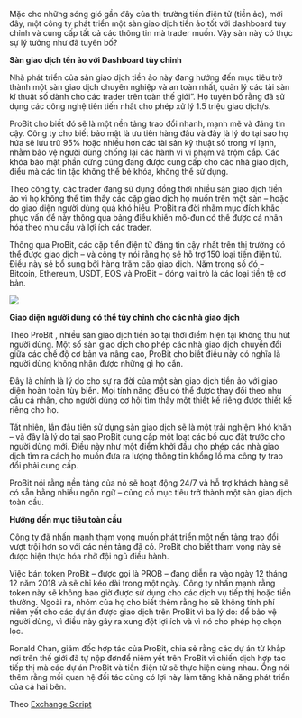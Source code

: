 Mặc cho những sóng gió gần đây của thị trường tiền điện tử (tiền ảo), mới đây, một công ty phát triển một sàn giao dịch tiền ảo tốt với dashboard tùy chỉnh và cung cấp tất cả các thông tin mà trader muốn. Vậy sàn này có thực sự lý tưởng như đã tuyên bố?

**Sàn giao dịch tền ảo với Dashboard tùy chỉnh**

Nhà phát triển của sàn giao dịch tiền ảo này đang hướng đến mục tiêu trở thành một sàn giao dịch chuyên nghiệp và an toàn nhất, quản lý các tài sàn kĩ thuật số dành cho các trader trên toàn thế giới”. Họ tuyên bố rằng đã sử dụng các công nghệ tiên tiến nhất cho phép xử lý 1.5 triệu giao dịch/s.

ProBit cho biết đó sẽ là một nền tảng trao đổi nhanh, mạnh mẽ và đáng tin cậy. Công ty cho biết bảo mật là ưu tiên hàng đầu và đây là lý do tại sao họ hứa sẽ lưu trữ 95% hoặc nhiều hơn các tài sản kỹ thuật số trong ví lạnh, nhằm bảo vệ người dùng chống lại các hành vi vi phạm và trộm cắp. Các khóa bảo mật phần cứng cũng đang được cung cấp cho các nhà giao dịch, điều mà các tin tặc không thể bẻ khóa, không thể sử dụng.

Theo công ty, các trader đang sử dụng đồng thời nhiều sàn giao dịch tiền ảo vì họ không thể tìm thấy các cặp giao dịch họ muốn trên một sàn – hoặc do giao diện người dùng quá khó hiểu. ProBit ra đời nhằm mục đích khắc phục vấn đề này thông qua bảng điều khiển mô-đun có thể được cá nhân hóa theo nhu cầu và lợi ích các trader.

Thông qua ProBit, các cặp tiền điện tử đáng tin cậy nhất trên thị trường có thể được giao dịch – và công ty nói rằng họ sẽ hỗ trợ 150 loại tiền điện tử. Điều này sé bổ sung bởi hàng trăm cặp giao dịch. Năm trong số đó – Bitcoin, Ethereum, USDT, EOS và ProBit – đóng vai trò là các loại tiền tệ cơ bản.

![](https://images.viblo.asia/19f9ba84-e9e6-4713-ba02-18df7120b962.jpg)

**Giao diện người dùng có thể tùy chỉnh cho các nhà giao dịch**

Theo ProBit , nhiều sàn giao dịch tiền ảo tại thời điểm hiện tại không thu hút người dùng. Một số sàn giao dịch cho phép các nhà giao dịch chuyển đổi giữa các chế độ cơ bản và nâng cao, ProBit cho biết điều này có nghĩa là người dùng không nhận được những gì họ cần.

Đây là chính là lý do cho sự ra đời của một sàn giao dịch tiền ảo với giao diện hoàn toàn tùy biến. Mọi tính năng đều có thể được thay đổi theo nhu cầu cá nhân, cho người dùng cơ hội tìm thấy một thiết kế riêng được thiết kế riêng cho họ.

Tất nhiên, lần đầu tiên sử dụng sàn giao dịch sẽ là một trải nghiệm khó khăn – và đây là lý do tại sao ProBit cung cấp một loạt các bố cục đặt trước cho người dùng mới. Điều này như một điểm khởi đầu cho phép các nhà giao dịch tìm ra cách họ muốn đưa ra lượng thông tin khổng lồ mà công ty trao đổi phải cung cấp.

ProBit nói rằng nền tảng của nó sẽ hoạt động 24/7 và hỗ trợ khách hàng sẽ có sẵn bằng nhiều ngôn ngữ – củng cố mục tiêu trở thành một sàn giao dịch toàn cầu.

**Hướng đến mục tiêu toàn cầu**

Công ty đã nhấn mạnh tham vọng muốn phát triển một nền tảng trao đổi vượt trội hơn so với các nền tảng đã có. ProBit cho biết tham vọng này sẽ được hiện thực hóa nhờ đội ngũ điều hành.

Việc bán token ProBit – được gọi là PROB – đang diễn ra vào ngày 12 tháng 12 năm 2018 và sẽ chỉ kéo dài trong một ngày. Công ty nhấn mạnh rằng token này sẽ không bao giờ được sử dụng cho các dịch vụ tiếp thị hoặc tiền thưởng. Ngoài ra, nhóm của họ cho biết thêm rằng họ sẽ không tính phí niêm yết cho các dự án được giao dịch trên ProBit vì ba lý do: để bảo vệ người dùng, vì điều này gây ra xung đột lợi ích và vì nó cho phép họ chọn lọc.

Ronald Chan, giám đốc hợp tác của ProBit, chia sẻ rằng các dự án từ khắp nơi trên thế giới đã tự nộp đơnđể niêm yết trên ProBit vì chiến dịch hợp tác tiếp thị mà các dự án ProBit và tiền điện tử sẽ thực hiện cùng nhau. Ông nói thêm rằng mối quan hệ đối tác cùng có lợi này làm tăng khả năng phát triển của cả hai bên.

Theo [Exchange Script](https://exchangescript.com/)